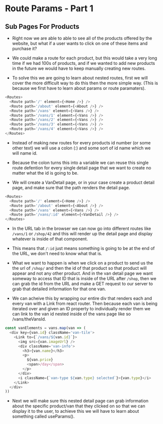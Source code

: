 # Route Params - Part 1

## Sub Pages For Products

- Right now we are able to able to see all of the products offered by the website, but what if a user wants to click on one of these items and purchase it?

- We could make a route for each product, but this would take a very long time if we had 100s of products, and if we wanted to add new products in the future we would have to keep manually creating new routes.

- To solve this we are going to learn about nested routes, first we will cover the more difficult way to do this then the more simple way. (This is because we first have to learn about params or route paramaters).

```js
<Routes>
  <Route path='/' element={<Home />} />
  <Route path='/about' element={<About />} />
  <Route path='/vans' element={<Vans />} />
  <Route path='/vans/1' element={<Vans />} />
  <Route path='/vans/2' element={<Vans />} />
  <Route path='/vans/3' element={<Vans />} />
  <Route path='/vans/4' element={<Vans />} />
</Routes>
```

- Instead of making new routes for every products id number (or some other text) we will use a colon (:) and some sort of id name which we will name id.

- Because the colon turns this into a variable we can reuse this single route defention for every single detail page that we want to create no matter what the id is going to be.

- We will create a VanDetail page, or in your case create a product detail page, and make sure that the path renders the detail page.

```js
<Routes>
  <Route path='/' element={<Home />} />
  <Route path='/about' element={<About />} />
  <Route path='/vans' element={<Vans />} />
  <Route path='/vans/:id' element={<VanDetail />} />
</Routes>
```

- In the URL tab in the browser we can now go into different routes like `/vans/1` or `/shop/42` and this will render up the detail page and display whatever is inside of that component.

- This means that `/:id` just means something is going to be at the end of the URL, we don't need to know what that is.

- What we want to happen is when we click on a product to send us the the url of `/shop/` and then the id of that product so that product will appear and not any other product. And in the van detail page we want someway to access that ID that is inside of the URL after `/shop`, then we can grab the id from the URL and make a GET request to our server to grab that detailed information for that one van.

- We can acheive this by wrapping our entire div that renders each and every van with a Link from react router. Then because each van is being iterated over and given an ID property to individually render them we can link to the van id nested inside of the vans page like so /vans/theVansId.

```js
const vanElements = vans.map(van => (
  <div key={van.id} className='van-tile'>
    <Link to={`/vans/${van.id}`}>
      <img src={van.imageUrl} />
      <div className='van-info'>
        <h3>{van.name}</h3>
        <p>
          ${van.price}
          <span>/day</span>
        </p>
      </div>
      <i className={`van-type ${van.type} selected`}>{van.type}</i>
    </Link>
  </div>
))
```

- Next we will make sure this nested detail page can grab information about the specific product/van that they clicked on so that we can display it to the user, to achieve this we will have to learn about something called useParams().
